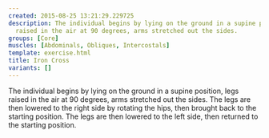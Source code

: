 ```yaml
---
created: 2015-08-25 13:21:29.229725
description: The individual begins by lying on the ground in a supine position, legs
  raised in the air at 90 degrees, arms stretched out the sides.
groups: [Core]
muscles: [Abdominals, Obliques, Intercostals]
template: exercise.html
title: Iron Cross
variants: []
---
```

The individual begins by lying on the ground in a supine position, legs raised in the air at 90 degrees, arms stretched out the sides. The legs are then lowered to the right side by rotating the hips, then brought back to the starting position. The legs are then lowered to the left side, then returned to the starting position.